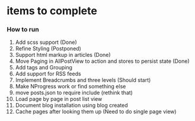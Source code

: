 # items to complete

### How to run 

1. Add scss support (Done)
2. Refine Styling (Postponed)
3. Support html markup in articles (Done)
4. Move Paging in AllPostView to action and stores to persist state (Done)
5. Add tags and Grouping
6. Add support for RSS feeds
7. Implement Breadcrumbs and three levels (Should start)
8. Make NProgress work or find something else
9. move posts.json to require include (rethink that)
10. Load page by page in post list view
11. Document blog installation using blog created
12. Cache pages after looking them up (Need to do single page view)

